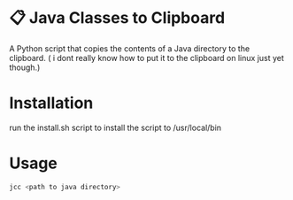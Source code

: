 # 📋 Java Classes to Clipboard

A Python script that copies the contents of a Java directory to the clipboard.
( i dont really know how to put it to the clipboard on linux just yet though.)

# Installation
run the install.sh script to install the script to /usr/local/bin

# Usage 
```bash 
jcc <path to java directory>
```